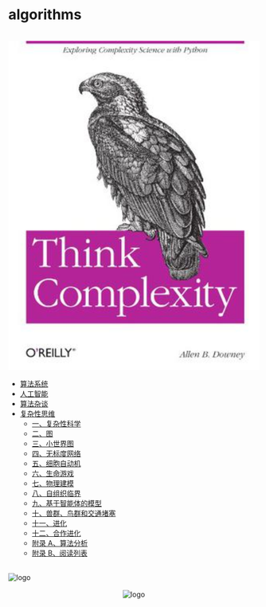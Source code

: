 # algorithms

<br />
<img  src='/algorithms/think_complexity/cover.jpg' width="600" alt="logo">
<br />

-   [算法系统](/algorithms/base_algo/)
-   [人工智能](/algorithms/ai/)
-   [算法杂谈](/algorithms/other_algo/)
-   [复杂性思维](/algorithms/think_complexity/)
    -   [一、复杂性科学](/algorithms/think_complexity/1.md)
    -   [二、图](/algorithms/think_complexity/2.md)
    -   [三、小世界图](/algorithms/think_complexity/3.md)
    -   [四、无标度网络](/algorithms/think_complexity/4.md)
    -   [五、细胞自动机](/algorithms/think_complexity/5.md)
    -   [六、生命游戏](/algorithms/think_complexity/6.md)
    -   [七、物理建模](/algorithms/think_complexity/7.md)
    -   [八、自组织临界](/algorithms/think_complexity/8.md)
    -   [九、基于智能体的模型](/algorithms/think_complexity/9.md)
    -   [十、兽群、鸟群和交通堵塞](/algorithms/think_complexity/10.md)
    -   [十一、进化](/algorithms/think_complexity/11.md)
    -   [十二、合作进化](/algorithms/think_complexity/12.md)
    -   [附录 A、算法分析](/algorithms/think_complexity/a.md)
    -   [附录 B、阅读列表](/algorithms/think_complexity/b.md)

<br />
<img  src='/img/bjkb.PNG' width="600" alt="logo">
<br />
<br />
<div align="center">
<img  src='/img/01.jpeg' width="600" alt="logo" />
</div>
<br />
<br />

